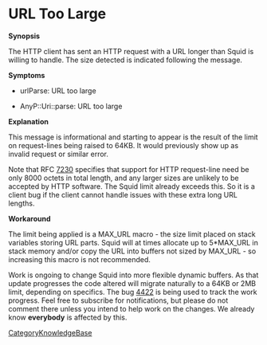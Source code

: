 # URL Too Large

**Synopsis**

The HTTP client has sent an HTTP request with a URL longer than Squid is
willing to handle. The size detected is indicated following the message.

**Symptoms**

  - urlParse: URL too large

  - AnyP::Uri::parse: URL too large

**Explanation**

This message is informational and starting to appear is the result of
the limit on request-lines being raised to 64KB. It would previously
show up as invalid request or similar error.

Note that RFC [7230](https://tools.ietf.org/rfc/rfc7230) specifies that
support for HTTP request-line need be only 8000 octets in total length,
and any larger sizes are unlikely to be accepted by HTTP software. The
Squid limit already exceeds this. So it is a client bug if the client
cannot handle issues with these extra long URL lengths.

**Workaround**

The limit being applied is a MAX\_URL macro - the size limit placed on
stack variables storing URL parts. Squid will at times allocate up to
5\*MAX\_URL in stack memory and/or copy the URL into buffers not sized
by MAX\_URL - so increasing this macro is not recommended.

Work is ongoing to change Squid into more flexible dynamic buffers. As
that update progresses the code altered will migrate naturally to a 64KB
or 2MB limit, depending on specifics. The bug
[4422](https://bugs.squid-cache.org/show_bug.cgi?id=4422) is being used
to track the work progress. Feel free to subscribe for notifications,
but please do not comment there unless you intend to help work on the
changes. We already know **everybody** is affected by this.

[CategoryKnowledgeBase](/CategoryKnowledgeBase)
